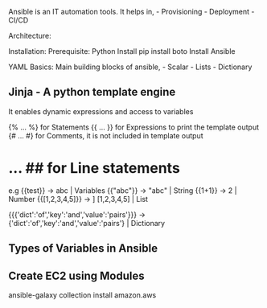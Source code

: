 Ansible is an IT automation tools. It helps in,
    -   Provisioning
    -   Deployment
    -   CI/CD

Architecture:

Installation:
    Prerequisite:
        Python
    Install pip
    install boto
    Install Ansible

YAML Basics:
    Main building blocks of ansible,
        -   Scalar
        -   Lists
        -   Dictionary
    
## Jinja - A python template engine
It enables dynamic expressions and access to variables

{% ... %} for Statements
{{ ... }} for Expressions to print the template output
{# ... #} for Comments, it is not included in template output
# ... ## for Line statements

e.g
{{test}}  -> abc                    | Variables
{{"abc"}} -> "abc"                  | String
{{1+1}}   -> 2                      | Number
{{[1,2,3,4,5]}} -> ] [1,2,3,4,5]    | List

{{{'dict':'of','key':'and','value':'pairs'}}} -> {'dict':'of','key':'and','value':'pairs'} | Dictionary

## Types of Variables in Ansible

## Create EC2 using Modules
ansible-galaxy collection install amazon.aws

